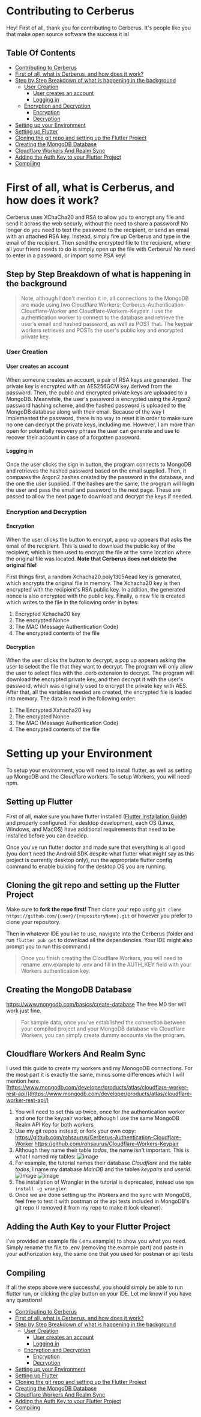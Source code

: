 # Contributing to Cerberus

Hey! First of all, thank you for contributing to Cerberus. It's people like you that make open source software the success it is!

## Table Of Contents

- [Contributing to Cerberus](#contributing-to-cerberus)
- [First of all, what is Cerberus, and how does it work?](#first-of-all-what-is-cerberus-and-how-does-it-work)
- [Step by Step Breakdown of what is happening in the background](#step-by-step-breakdown-of-what-is-happening-in-the-background)
  - [User Creation](#user-creation)
    - [User creates an account](#user-creates-an-account)
    - [Logging in](#logging-in)
  - [Encryption and Decryption](#encryption-and-decryption)
    - [Encryption](#encryption)
    - [Decryption](#decryption)
- [Setting up your Environment](#setting-up-your-environment)
- [Setting up Flutter](#setting-up-flutter)
- [Cloning the git repo and setting up the Flutter Project](#cloning-the-git-repo-and-setting-up-the-flutter-project)
- [Creating the MongoDB Database](#creating-the-mongodb-database)
- [Cloudflare Workers And Realm Sync](#cloudflare-workers-and-realm-sync)
- [Adding the Auth Key to your Flutter Project](#adding-the-auth-key-to-your-flutter-project)
- [Compiling](#compiling)

# First of all, what is Cerberus, and how does it work?

Cerberus uses XChaCha20 and RSA to allow you to encrypt any file and send it across the web securly, without the need to share a password! No longer do you need to text the password to the recipient, or send an email with an attached RSA key. Instead, simply fire up Cerberus and type in the email of the recipient. Then send the encrypted file to the recipient, where all your friend needs to do is simply open up the file with Cerberus! No need to enter in a password, or import some RSA key!

## Step by Step Breakdown of what is happening in the background

> Note, although I don't mention it in, all connections to the MongoDB are made using two Cloudflare Workers: Cerberus-Authentication-Cloudflare-Worker and Cloudflare-Workers-Keypair. I use the authentication worker to connect to the database and retrieve the user's email and hashed password, as well as POST that. The keypair workers retrieves and POSTs the user's public key and encrypted private key.

### User Creation

#### User creates an account

When someone creates an account, a pair of RSA keys are generated. The private key is encrypted with an AES256GCM key derived from the password. Then, the public and encrypted private keys are uploaded to a MongoDB. Meanwhile, the user's password is encrypted using the Argon2 password hashing scheme, and the hashed password is uploaded to the MongoDB database along with their email. Because of the way I implemented the password, there is no way to reset it in order to make sure no one can decrypt the private keys, including me. However, I am more than open for potentially recovery phrase the user can generate and use to recover their account in case of a forgotten password.

#### Logging in

Once the user clicks the sign in button, the program connects to MongoDB and retrieves the hashed password based on the email supplied. Then, it compares the Argon2 hashes created by the password in the database, and the one the user supplied. If the hashes are the same, the program will login the user and pass the email and password to the next page. These are passed to allow the next page to download and decrypt the keys if needed.

### Encryption and Decryption

#### Encryption

When the user clicks the button to encrypt, a pop up appears that asks the email of the recipient. This is used to download the public key of the recipient, which is then used to encrypt the file at the same location where the original file was located. **Note that Cerberus does not delete the original file!**

First things first, a random Xchacha20.poly1305Aead key is generated, which encrypts the original file in memory. The Xchacha20 key is then encrypted with the recipient's RSA public key. In addition, the generated nonce is also encrypted with the public key. Finally, a new file is created which writes to the file in the following order in bytes:

1. Encrypted Xchacha20 key
2. The encrypted Nonce
3. The MAC (Message Authentication Code)
4. The encrypted contents of the file

#### Decryption

When the user clicks the button to decrypt, a pop up appears asking the user to select the file that they want to decrypt. The program will only allow the user to select files with the .cerb extension to decrypt. The program will download the encrypted private key, and then decrypt it with the user's password, which was originally used to encrypt the private key with AES. After that, all the variables needed are created, the encrypted file is loaded into memory. The data is read in the following order:

1. The Encrypted Xxhacha20 key
2. The encrypted Nonce
3. The MAC (Message Authentication Code)
4. The encrypted contents of the file

# Setting up your Environment

To setup your environment, you will need to install flutter, as well as setting up MongoDB and the Cloudflare workers. To setup Workers, you will need npm.

## Setting up Flutter

First of all, make sure you have flutter installed ([Flutter Installation Guide)](https://docs.flutter.dev/get-started/install) and properly configured. For desktop development, each OS (Linux, Windows, and MacOS) have additional requirements that need to be installed before you can develop.

Once you've run flutter doctor and made sure that everything is all good (you don't need the Android SDK despite what flutter what might say as this project is currently desktop only), run the appropriate flutter config command to enable building for the desktop OS you are running.

## Cloning the git repo and setting up the Flutter Project

Make sure to **fork the repo first!** Then clone your repo using ``git clone https://github.com/{user}/{repositoryName}.git`` or however you prefer to clone your repository.

Then in whatever IDE you like to use, navigate into the Cerberus (folder and run ``flutter pub get`` to download all the dependencies. Your IDE might also prompt you to run this command.)

> Once you finish creating the Cloudflare Workers, you will need to rename .env.example to .env and fill in the AUTH_KEY field with your Workers authentication key.

## Creating the MongoDB Database

https://www.mongodb.com/basics/create-database
The free M0 tier will work just fine.

> For sample data, once you've established the connection between your compiled project and your MongoDB database via Cloudflare Workers, you can simply create dummy accounts via the program.

## Cloudflare Workers And Realm Sync

I used this guide to create my workers and my MonogoDB connections.
For the most part it is exactly the same, minus some differences which I will mention here.
[https://www.mongodb.com/developer/products/atlas/cloudflare-worker-rest-api/](https://www.mongodb.com/developer/products/atlas/cloudflare-worker-rest-api/)

1. You will need to set this up twice, once for the authentication worker and one for the keypair worker, although I use the same MongoDB Realm API Key for both workers
2. Use my git repos instead, or fork your own copy: https://github.com/rohsaurus/Cerberus-Authentication-Cloudflare-Worker https://github.com/rohsaurus/Cloudflare-Workers-Keypair
3. Although they name their table *todos*, the name isn't important. This is what I named my tables: ![image](https://user-images.githubusercontent.com/55811427/223914520-1e7323e9-60c1-46a5-8d0c-f3333c5ba487.png)
4. For example, the tutorial names their database *Cloudflare* and the table *todos*, I name my database *MainDB* and the tables *keypairs* and *userid*. ![image](https://user-images.githubusercontent.com/55811427/223914537-6b0501ad-02be-4263-9e34-d780ee99f783.png) ![image](https://user-images.githubusercontent.com/55811427/223914556-8afcdaca-e4ab-44b0-8ee2-d2792a1fd570.png)
5. The installation of Wrangler in the tutorial is deprecated, instead use ``npm install -g wrangler``.
6. Once we are done setting up the Workers and the sync with MongoDB, feel free to test it with postman or the api tests included in MongoDB's git repo (I removed it from my repo to make it look cleaner).

## Adding the Auth Key to your Flutter Project

I've provided an example file (.env.example) to show you what you need. Simply rename the file to .env (removing the example part) and paste in your authorization key, the same one that you used for postman or api tests

## Compiling

If all the steps above were successful, you should simply be able to run flutter run, or clicking the play button on your IDE. Let me know if you have any questions!

- [Contributing to Cerberus](#contributing-to-cerberus)
- [First of all, what is Cerberus, and how does it work?](#first-of-all-what-is-cerberus-and-how-does-it-work)
- [Step by Step Breakdown of what is happening in the background](#step-by-step-breakdown-of-what-is-happening-in-the-background)
  - [User Creation](#user-creation)
    - [User creates an account](#user-creates-an-account)
    - [Logging in](#logging-in)
  - [Encryption and Decryption](#encryption-and-decryption)
    - [Encryption](#encryption)
    - [Decryption](#decryption)
- [Setting up your Environment](#setting-up-your-environment)
- [Setting up Flutter](#setting-up-flutter)
- [Cloning the git repo and setting up the Flutter Project](#cloning-the-git-repo-and-setting-up-the-flutter-project)
- [Creating the MongoDB Database](#creating-the-mongodb-database)
- [Cloudflare Workers And Realm Sync](#cloudflare-workers-and-realm-sync)
- [Adding the Auth Key to your Flutter Project](#adding-the-auth-key-to-your-flutter-project)
- [Compiling](#compiling)
